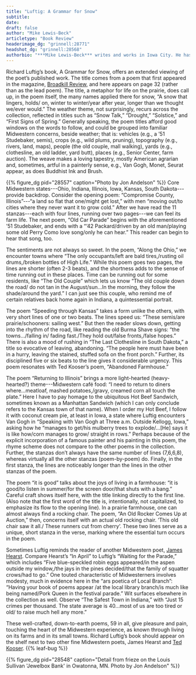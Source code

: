 ```yaml
---
title: "Luftig: A Grammar for Snow"
subtitle:
date:
draft: false
author: "Mike Lewis-Beck"
articletype: "Book Review"
headerimage_dg: "grinnell:28771"
headshot_dg: "grinnell:28568"
authorbio: "***Mike Lewis-Beck*** writes and works in Iowa City. He has pieces in [Alexandria Quarterly](http://www.alexandriaquarterlymag.com/), [Apalachee Review](http://apalacheereview.org/), [Cortland Review](http://www.cortlandreview.com/), [Chariton Review](https://charitonreview.truman.edu/), [Pure Slush](https://pureslush.com/), [Pilgrimage](http://www.pilgrimagepress.org/), [Seminary Ridge Review](http://seminaryridgereview.org/), [Taos Journal of International Poetry and Art](http://www.taosjournalofpoetry.com/), [Writers’ Café](https://www.writerscafe.org/) and [Wapsipinicon Almanac](http://www.wapsialmanac.com/), among other venues. He had poems in [Volume IV, Issue 1]() of Rootstalk, and his short story, “Delivery in Göteborg,” received a Finalist prize from Chariton Review in 2015. His essay, “My Cherry Orchard in Iowa,” received recognition as one of the ‘Notable Essays’ in Best American Essays of 2011. He recently published a book of poetry, [Rural Routes](https://www.goodreads.com/book/show/45917310-rural-routes)."
---
```

Richard Luftig’s book, A Grammar for Snow, offers an extended viewing of the poet’s published work. The title comes from a poem that first appeared in the magazine, [Broadkill Review](https://www.broadkillreview.com/), and here appears on page 32 (rather than as the lead poem). The title, a metaphor for life on the prairie, does call up, in the poem itself, the many names applied there for snow, “A snow that lingers, holds/ on, winter to winter/year after year, longer than we thought we/ever would.” The weather theme, not surprisingly, recurs across the collection, reflected in titles such as “Snow Talk,” “Drought,” “Solstice,” and “First Signs of Spring.” Generally speaking, the poem titles afford good windows on the words to follow, and could be grouped into familiar Midwestern concerns, beside weather; that is: vehicles (e.g., a ’51 Studebaker, semis), crops (e.g., wild plums, pruning), topography (e.g., rivers, land, maps), people (the old couple, mall walking), yards (e.g., clothesline, an old ladder, yard butt), places (e.g., Senior Center, farm auction). The weave makes a loving tapestry, mostly American agrarian and, sometimes, artful in a painterly sense, e.g., Van Gogh, Monet, Seurat appear, as does Buddhist Ink and Brush.

{{% figure_dg pid="28557" caption="Photo by Jon Andelson" %}}
Core Midwestern states---Ohio, Indiana, Illinois, Iowa, Kansas, South Dakota---provide backdrop. Consider the opening poem: “Compromise County, Illinois”---“a land so flat that one/might get lost,” with men “moving out/to cities where they never want it to grow cold.” After we have read the 11 stanzas---each with four lines, running over two pages---we can feel its farm life. The next poem, “Old Car Parade” begins with the aforementioned ’51 Studebaker, and ends with a “‘42 Packard/driven by an old man/playing some old Perry Como love song/only he can hear.” This reader can begin to hear that song, too.

The sentiments are not always so sweet. In the poem, “Along the Ohio,” we encounter towns where “The only occupants/left are bald tires,/rusting oil drums,/broken bottles of High Life.” While this poem goes two pages, the lines are shorter (often 2-3 beats), and the shortness adds to the sense of time running out in these places. Time can be running out for some residents, like “The Old Couple” which lets us know “The old couple down the road/ do not tan in the August/sun…In the morning, they follow the shade/around the yard.” I can just see this couple, who remind me of certain relatives back home again in Indiana, a quintessential portrait.

The poem “Speeding through Kansas” takes a form unlike the others, with very short lines of one or two beats. The lines speed us: “These semis/are prairie/schooners: sailing west.” But then the reader slows down, getting into the rhythm of the road, like reading the old Burma Shave signs: “the towns…/falling in/ fading fast./They hold out/false fronts,/false hopes.” There is also a mood of rushing in “The Last Clothesline in South Dakota,” a title so evocative of leaving, abandoning. “The people here must have been in a hurry, leaving the stained, stuffed sofa on the front porch.” Further, its disciplined five or six beats to the line gives it considerable urgency. This poem resonates with Ted Kooser’s poem, “Abandoned Farmhouse.”

The poem “Returning to Illinois” brings a more light-hearted (heavy-hearted?) theme---Midwestern café food: “I need to return to diners where…meatloaf, mashed potatoes,/gravy, creamed corn all touch the plate.” Here I have to pay homage to the ubiquitous Hot Beef Sandwich, sometimes known as a Manhattan Sandwich (which I can only conclude refers to the Kansas town of that name). When I order my Hot Beef, I follow it with coconut cream pie, at least in Iowa, a state where Luftig encounters Van Gogh in “Speaking with Van Gogh at Three a.m. Outside Kellogg, Iowa,” asking how he “manages to get/his mulberry trees to explode/…[He] says it is like how/corn manages to grow/ straight in rows.” Perhaps because of the explicit incorporation of a famous painter and his painting in this poem, the rhyme scheme does not compare to the other poems in the collection. Further, the stanzas don’t always have the same number of lines (7,6,6,8), whereas virtually all the other stanzas (poem-by-poem) do. Finally, in the first stanza, the lines are noticeably longer than the lines in the other stanzas of the poem.

The poem “it is good” talks about the joys of living in a farmhouse: “it is good/to listen in summer/for the screen door/that shuts with a bang.” Careful craft shows itself here, with the title linking directly to the first line. (Also note that the first word of the title is, intentionally, not capitalized, to emphasize its flow to the opening line). In a prairie farmhouse, one can almost always find a rocking chair. The poem, “An Old Rocker Comes Up at Auction,” then, concerns itself with an actual old rocking chair. ‘This old chair saw it all./ These runners cut from cherry’. These two lines serve as a unique, short stanza in the verse, marking where the essential turn occurs in the poem.

Sometimes Luftig reminds the reader of another Midwestern poet, [James Hearst](https://en.wikipedia.org/wiki/James_Hearst). Compare Hearst’s “In April” to Luftig’s “Waiting for the Parade,” which includes “Five blue-speckled robin eggs appeared/in the aspen outside my window,/the jays in the pines decided/that the family of squatter crows/had to go.” One touted characteristic of Midwesterners involves modesty, much in evidence here in the “ars poetica of Local Branch”: “Having your book of poems appear /at the local library branch/is much like being named/Pork Queen in the festival parade.” Wit surfaces elsewhere in the collection as well. Observe “The Safest Town in Indiana,” with “Just 15 crimes per thousand. The state average is 40…most of us are too tired or old/ to raise much hell any more.”

These well-crafted, down-to-earth poems, 59 in all, give pleasure and pain, touching the heart of the Midwestern experience, as known through living on its farms and in its small towns. Richard Luftig’s book should appear on the shelf next to two other fine Midwestern poets, James Hearst and [Ted Kooser](https://en.wikipedia.org/wiki/Ted_Kooser).
{{% leaf-bug %}}

{{% figure_dg pid="28548" caption="Detail from frieze on the Louis Sullivan 'Jewelbox Bank' in Owatonna, MN. Photo by Jon Andelson" %}}
